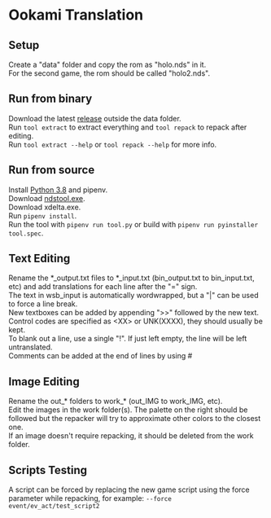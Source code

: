 # Ookami Translation
## Setup
Create a "data" folder and copy the rom as "holo.nds" in it.  
For the second game, the rom should be called "holo2.nds".  
## Run from binary
Download the latest [release](https://github.com/Illidanz/OokamiTranslation/releases) outside the data folder.  
Run `tool extract` to extract everything and `tool repack` to repack after editing.  
Run `tool extract --help` or `tool repack --help` for more info.  
## Run from source
Install [Python 3.8](https://www.python.org/downloads/) and pipenv.  
Download [ndstool.exe](https://www.darkfader.net/ds/files/ndstool.exe).  
Download xdelta.exe.  
Run `pipenv install`.  
Run the tool with `pipenv run tool.py` or build with `pipenv run pyinstaller tool.spec`.  
## Text Editing
Rename the \*\_output.txt files to \*\_input.txt (bin_output.txt to bin_input.txt, etc) and add translations for each line after the "=" sign.  
The text in wsb_input is automatically wordwrapped, but a "|" can be used to force a line break.  
New textboxes can be added by appending ">>" followed by the new text.  
Control codes are specified as \<XX\> or UNK(XXXX), they should usually be kept.  
To blank out a line, use a single "!". If just left empty, the line will be left untranslated.  
Comments can be added at the end of lines by using #  
## Image Editing
Rename the out\_\* folders to work\_\* (out_IMG to work_IMG, etc).  
Edit the images in the work folder(s). The palette on the right should be followed but the repacker will try to approximate other colors to the closest one.  
If an image doesn't require repacking, it should be deleted from the work folder.  
## Scripts Testing
A script can be forced by replacing the new game script using the force parameter while repacking, for example: `--force event/ev_act/test_script2`
